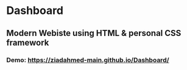 # Dashboard
## Modern Webiste using HTML & personal CSS framework
### Demo: https://ziadahmed-main.github.io/Dashboard/
